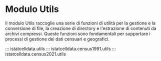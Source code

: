 # Modulo Utils
Il modulo Utils raccoglie una serie di funzioni di utilità per la gestione e la conversione di file, la creazione di 
directory e l'estrazione di contenuti da archivi compressi. Queste funzioni sono fondamentali per supportare i processi 
di gestione dei dati censuari e geografici.

::: istatcelldata.utils
::: istatcelldata.census1991.utils
::: istatcelldata.census2021.utils